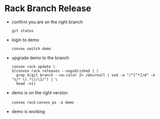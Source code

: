 # Rack Branch Release

- confirm you are on the right branch

  `git status`

- login to demo

  `convox switch demo`

- upgrade demo to the branch

  ```
  convox rack update \
  $(convox rack releases --unpublished | \
    grep $(git branch --no-color 2> /dev/null | sed -e "/^[^*]/d" -e "s/* \(.*\)/\1/") | \
    head -n1)
  ```

- demo is on the right version

  `convox rack`
  `convox ps -a demo`

- demo is working
